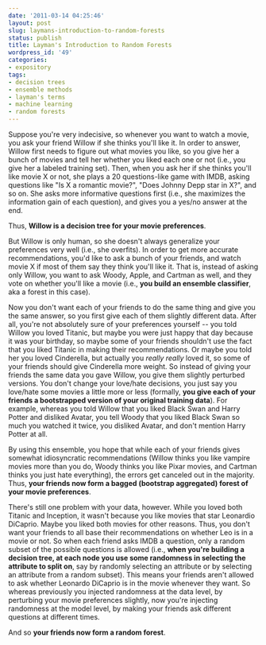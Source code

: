 ```yaml
---
date: '2011-03-14 04:25:46'
layout: post
slug: laymans-introduction-to-random-forests
status: publish
title: Layman's Introduction to Random Forests
wordpress_id: '49'
categories:
- expository
tags:
- decision trees
- ensemble methods
- layman's terms
- machine learning
- random forests
---
```


Suppose you're very indecisive, so whenever you want to watch a movie, you ask your friend Willow if she thinks you'll like it. In order to answer, Willow first needs to figure out what movies you like, so you give her a bunch of movies and tell her whether you liked each one or not (i.e., you give her a labeled training set). Then, when you ask her if she thinks you'll like movie X or not, she plays a 20 questions-like game with IMDB, asking questions like "Is X a romantic movie?", "Does Johnny Depp star in X?", and so on. She asks more informative questions first (i.e., she maximizes the information gain of each question), and gives you a yes/no answer at the end.





Thus, **Willow is a decision tree for your movie preferences**.





But Willow is only human, so she doesn't always generalize your preferences very well (i.e., she overfits). In order to get more accurate recommendations, you'd like to ask a bunch of your friends, and watch movie X if most of them say they think you'll like it. That is, instead of asking only Willow, you want to ask Woody, Apple, and Cartman as well, and they vote on whether you'll like a movie (i.e., **you build an ensemble classifier**, aka a forest in this case).





Now you don't want each of your friends to do the same thing and give you the same answer, so you first give each of them slightly different data. After all, you're not absolutely sure of your preferences yourself -- you told Willow you loved Titanic, but maybe you were just happy that day because it was your birthday, so maybe some of your friends shouldn't use the fact that you liked Titanic in making their recommendations. Or maybe you told her you loved Cinderella, but actually you _really really_ loved it, so some of your friends should give Cinderella more weight. So instead of giving your friends the same data you gave Willow, you give them slightly perturbed versions. You don't change your love/hate decisions, you just say you love/hate some movies a little more or less (formally, **you give each of your friends a bootstrapped version of your original training data**). For example, whereas you told Willow that you liked Black Swan and Harry Potter and disliked Avatar, you tell Woody that you liked Black Swan so much you watched it twice, you disliked Avatar, and don't mention Harry Potter at all.





By using this ensemble, you hope that while each of your friends gives somewhat idiosyncratic recommendations (Willow thinks you like vampire movies more than you do, Woody thinks you like Pixar movies, and Cartman thinks you just hate everything), the errors get canceled out in the majority. Thus, **your friends now form a bagged (bootstrap aggregated) forest of your movie preferences**.





There's still one problem with your data, however. While you loved both Titanic and Inception, it wasn't because you like movies that star Leonardio DiCaprio. Maybe you liked both movies for other reasons. Thus, you don't want your friends to all base their recommendations on whether Leo is in a movie or not. So when each friend asks IMDB a question, only a random subset of the possible questions is allowed (i.e., **when you're building a decision tree, at each node you use some randomness in selecting the attribute to split on**, say by randomly selecting an attribute or by selecting an attribute from a random subset). This means your friends aren't allowed to ask whether Leonardo DiCaprio is in the movie whenever they want. So whereas previously you injected randomness at the data level, by perturbing your movie preferences slightly, now you're injecting randomness at the model level, by making your friends ask different questions at different times.





And so **your friends now form a random forest**.
